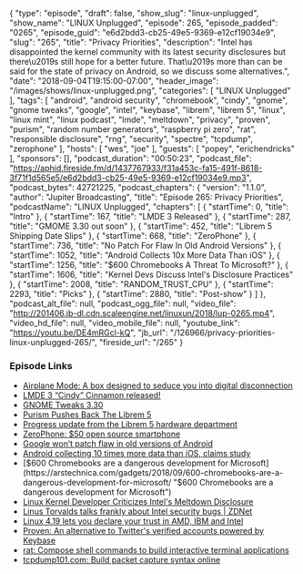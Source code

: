 {
  "type": "episode",
  "draft": false,
  "show_slug": "linux-unplugged",
  "show_name": "LINUX Unplugged",
  "episode": 265,
  "episode_padded": "0265",
  "episode_guid": "e6d2bdd3-cb25-49e5-9369-e12cf19034e9",
  "slug": "265",
  "title": "Privacy Priorities",
  "description": "Intel has disappointed the kernel community with its latest security disclosures but there\u2019s still hope for a better future. That\u2019s more than can be said for the state of privacy on Android, so we discuss some alternatives.",
  "date": "2018-09-04T19:15:00-07:00",
  "header_image": "/images/shows/linux-unplugged.png",
  "categories": [
    "LINUX Unplugged"
  ],
  "tags": [
    "android",
    "android security",
    "chromebook",
    "cindy",
    "gnome",
    "gnome tweaks",
    "google",
    "intel",
    "keybase",
    "librem",
    "librem 5",
    "linux",
    "linux mint",
    "linux podcast",
    "lmde",
    "meltdown",
    "privacy",
    "proven",
    "purism",
    "random number generators",
    "raspberry pi zero",
    "rat",
    "responsible disclosure",
    "rng",
    "security",
    "spectre",
    "tcpdump",
    "zerophone"
  ],
  "hosts": [
    "wes",
    "joe"
  ],
  "guests": [
    "popey",
    "erichendricks"
  ],
  "sponsors": [],
  "podcast_duration": "00:50:23",
  "podcast_file": "https://aphid.fireside.fm/d/1437767933/f31a453c-fa15-491f-8618-3f71f1d565e5/e6d2bdd3-cb25-49e5-9369-e12cf19034e9.mp3",
  "podcast_bytes": 42721225,
  "podcast_chapters": {
    "version": "1.1.0",
    "author": "Jupiter Broadcasting",
    "title": "Episode 265: Privacy Priorities",
    "podcastName": "LINUX Unplugged",
    "chapters": [
      {
        "startTime": 0,
        "title": "Intro"
      },
      {
        "startTime": 167,
        "title": "LMDE 3 Released"
      },
      {
        "startTime": 287,
        "title": "GMOME 3.30 out soon"
      },
      {
        "startTime": 452,
        "title": "Librem 5 Shipping Date Slips"
      },
      {
        "startTime": 668,
        "title": "ZeroPhone"
      },
      {
        "startTime": 736,
        "title": "No Patch For Flaw In Old Android Versions"
      },
      {
        "startTime": 1052,
        "title": "Android Collects 10x More Data Than iOS"
      },
      {
        "startTime": 1256,
        "title": "$600 Chromebooks A Threat To Microsoft?"
      },
      {
        "startTime": 1606,
        "title": "Kernel Devs Discuss Intel's Disclosure Practices"
      },
      {
        "startTime": 2008,
        "title": "RANDOM_TRUST_CPU"
      },
      {
        "startTime": 2293,
        "title": "Picks"
      },
      {
        "startTime": 2880,
        "title": "Post-show"
      }
    ]
  },
  "podcast_alt_file": null,
  "podcast_ogg_file": null,
  "video_file": "http://201406.jb-dl.cdn.scaleengine.net/linuxun/2018/lup-0265.mp4",
  "video_hd_file": null,
  "video_mobile_file": null,
  "youtube_link": "https://youtu.be/DE4mRGcl-kQ",
  "jb_url": "/126966/privacy-priorities-linux-unplugged-265/",
  "fireside_url": "/265"
}


### Episode Links

  * [Airplane Mode: A box designed to seduce you into digital disconnection](https://www.sfchronicle.com/style/article/Airplane-Mode-A-box-designed-to-seduce-you-into-13197145.php "Airplane Mode: A box designed to seduce you into digital disconnection")
  * [LMDE 3 “Cindy” Cinnamon released!](https://blog.linuxmint.com/?p=3633 "LMDE 3 “Cindy” Cinnamon released!")
  * [GNOME Tweaks 3.30](https://jeremy.bicha.net/2018/09/02/gnome-tweaks-3-30/ "GNOME Tweaks 3.30")
  * [Purism Pushes Back The Librem 5 ](https://puri.sm/posts/2018-09-librem5-hardware-roadmap-announcement/ "Purism Pushes Back The Librem 5 ")
  * [Progress update from the Librem 5 hardware department](https://puri.sm/posts/librem5-2018-09-hardware-report/ "Progress update from the Librem 5 hardware department")
  * [ZeroPhone: $50 open source smartphone](https://www.crowdsupply.com/arsenijs/zerophone "ZeroPhone: $50 open source smartphone")
  * [Google won’t patch flaw in old versions of Android](https://www.itwire.com/security/84300-google-will-not-patch-flaw-that-can-be-used-to-track-android-devices.html "Google won’t patch flaw in old versions of Android")
  * [Android collecting 10 times more data than iOS, claims study](https://www.macrumors.com/2018/08/22/android-sends-data-google-10-times-ios-to-apple/ "Android collecting 10 times more data than iOS, claims study")
  * [$600 Chromebooks are a dangerous development for Microsoft](https://arstechnica.com/gadgets/2018/09/600-chromebooks-are-a-dangerous-development-for-microsoft/ "$600 Chromebooks are a dangerous development for Microsoft")
  * [Linux Kernel Developer Criticizes Intel's Meltdown Disclosure](http://www.eweek.com/security/linux-kernel-developer-criticizes-intel-for-meltdown-spectre-response "Linux Kernel Developer Criticizes Intel's Meltdown Disclosure")
  * [​Linus Torvalds talks frankly about Intel security bugs | ZDNet](https://www.zdnet.com/article/linus-torvalds-talks-frankly-about-intel-security-bugs/ "​Linus Torvalds talks frankly about Intel security bugs | ZDNet")
  * [Linux 4.19 lets you declare your trust in AMD, IBM and Intel](https://www.theregister.co.uk/2018/08/28/linux_419_trust "Linux 4.19 lets you declare your trust in AMD, IBM and Intel")
  * [Proven: An alternative to Twitter's verified accounts powered by Keybase](https://github.com/dschep/proven "Proven: An alternative to Twitter's verified accounts powered by Keybase")
  * [rat: Compose shell commands to build interactive terminal applications](https://github.com/ericfreese/rat "rat: Compose shell commands to build interactive terminal applications")
  * [tcpdump101.com: Build packet capture syntax online](https://tcpdump101.com/ "tcpdump101.com: Build packet capture syntax online")


